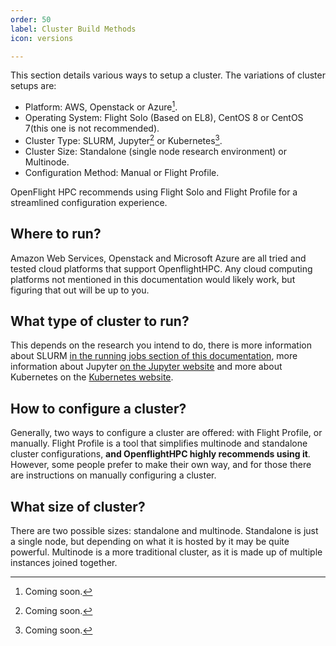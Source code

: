 ```yaml
---
order: 50
label: Cluster Build Methods
icon: versions

---
```

This section details various ways to setup a cluster. The variations of cluster setups are:

- Platform: AWS, Openstack or Azure[^1].
- Operating System: Flight Solo (Based on EL8), CentOS 8 or CentOS 7(this one is not recommended).
- Cluster Type: SLURM, Jupyter[^1] or Kubernetes[^1].
- Cluster Size: Standalone (single node research environment) or Multinode.
- Configuration Method: Manual or Flight Profile.

OpenFlight HPC recommends using Flight Solo and Flight Profile for a streamlined configuration experience.

## Where to run?

Amazon Web Services, Openstack and Microsoft Azure are all tried and tested cloud platforms that support OpenflightHPC. Any cloud computing platforms not mentioned in this documentation would likely work, but figuring that out will be up to you.

## What type of cluster to run?

This depends on the research you intend to do, there is more information about SLURM [in the running jobs section of this documentation](/hpc_environment_usage/slurm_environment_usage/slurm_scheduler/), more information about Jupyter [on the Jupyter website](https://jupyter.org/) and more about Kubernetes on the [Kubernetes website](https://kubernetes.io/docs/concepts/overview/).

## How to configure a cluster?

Generally, two ways to configure a cluster are offered: with Flight Profile, or manually. Flight Profile is a tool that simplifies multinode and standalone cluster configurations, **and OpenflightHPC highly recommends using it**. However, some people prefer to make their own way, and for those there are instructions on manually configuring a cluster. 

## What size of cluster?


There are two possible sizes: standalone and multinode. Standalone is just a single node, but depending on what it is hosted by it may be quite powerful. Multinode is a more traditional cluster, as it is made up of multiple instances joined together.

[^1]: Coming soon.